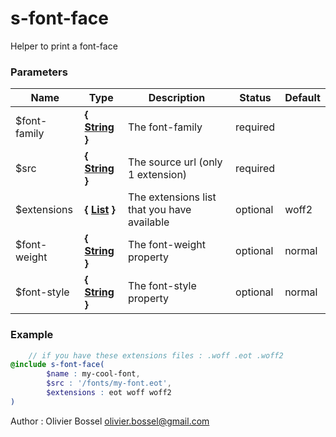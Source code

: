 # s-font-face

Helper to print a font-face



### Parameters
Name  |  Type  |  Description  |  Status  |  Default
------------  |  ------------  |  ------------  |  ------------  |  ------------
$font-family  |  **{ [String](http://www.sass-lang.com/documentation/file.SASS_REFERENCE.html#sass-script-strings) }**  |  The font-family  |  required  |
$src  |  **{ [String](http://www.sass-lang.com/documentation/file.SASS_REFERENCE.html#sass-script-strings) }**  |  The source url (only 1 extension)  |  required  |
$extensions  |  **{ [List](http://www.sass-lang.com/documentation/file.SASS_REFERENCE.html#lists) }**  |  The extensions list that you have available  |  optional  |  woff2
$font-weight  |  **{ [String](http://www.sass-lang.com/documentation/file.SASS_REFERENCE.html#sass-script-strings) }**  |  The font-weight property  |  optional  |  normal
$font-style  |  **{ [String](http://www.sass-lang.com/documentation/file.SASS_REFERENCE.html#sass-script-strings) }**  |  The font-style property  |  optional  |  normal

### Example
```scss
	// if you have these extensions files : .woff .eot .woff2
@include s-font-face(
		$name : my-cool-font,
		$src : '/fonts/my-font.eot',
		$extensions : eot woff woff2
)
```
Author : Olivier Bossel [olivier.bossel@gmail.com](mailto:olivier.bossel@gmail.com)